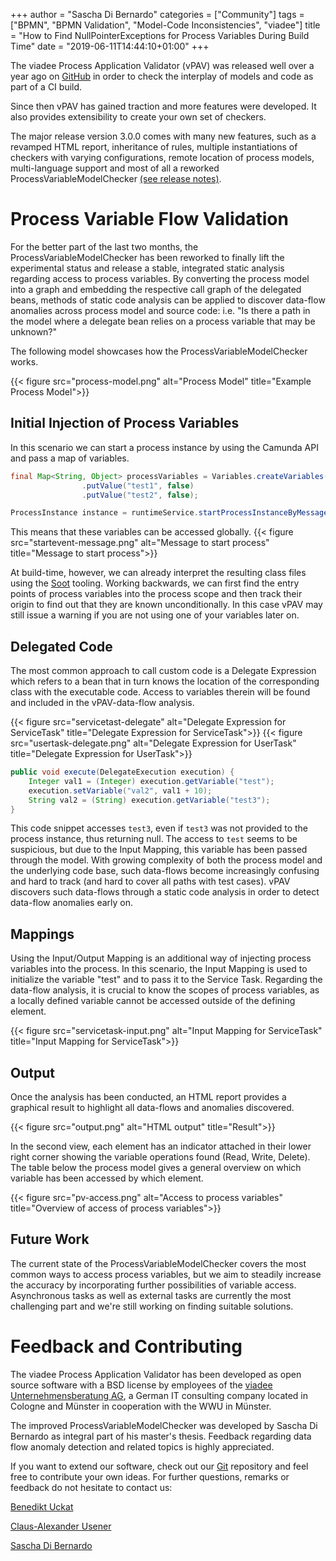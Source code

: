 +++
author = "Sascha Di Bernardo"
categories = ["Community"]
tags = ["BPMN", "BPMN Validation", "Model-Code Inconsistencies", "viadee"]
title = "How to Find NullPointerExceptions for Process Variables During Build Time"
date = "2019-06-11T14:44:10+01:00"
+++


The viadee Process Application Validator (vPAV) was released well over a year ago on [GitHub](https://github.com/viadee/vPAV) in order to check the interplay of models and code as part of a CI build.

Since then vPAV has gained traction and more features were developed. It also provides extensibility to create your own set of checkers.

The major release version 3.0.0 comes with many new features, such as a revamped HTML report, inheritance of rules, multiple instantiations of checkers with varying configurations, remote location of process models, multi-language support and most of all a reworked ProcessVariableModelChecker [(see release notes)](https://github.com/viadee/vPAV/blob/master/docs/ReleaseNotes.md).

# Process Variable Flow Validation
For the better part of the last two months, the ProcessVariableModelChecker has been reworked to finally lift the experimental status and release a stable, integrated static analysis regarding access to process variables. By converting the process model into a graph and embedding the respective call graph of the delegated beans, methods of static code analysis can be applied to discover data-flow anomalies across process model and source code: i.e. "Is there a path in the model where a delegate bean relies on a process variable that may be unknown?"

The following model showcases how the ProcessVariableModelChecker works.

{{< figure src="process-model.png" alt="Process Model" title="Example Process Model">}}

## Initial Injection of Process Variables
In this scenario we can start a process instance by using the Camunda API and pass a map of variables.

```java
final Map<String, Object> processVariables = Variables.createVariables()
                .putValue("test1", false)
                .putValue("test2", false);

ProcessInstance instance = runtimeService.startProcessInstanceByMessage("initMessage", processVariables);
```
This means that these variables can be accessed globally.
{{< figure src="startevent-message.png" alt="Message to start process" title="Message to start process">}}

At build-time, however, we can already interpret the resulting class files using the [Soot](https://github.com/Sable/soot) tooling. Working backwards, we can first find the entry points of process variables into the process scope and then track their origin to find out that they are known unconditionally. In this case vPAV may still issue a warning if you are not using one of your variables later on.

## Delegated Code
The most common approach to call custom code is a Delegate Expression which refers to a bean that in turn knows the location of the corresponding class with the executable code. Access to variables therein will be found and included in the vPAV-data-flow analysis.

{{< figure src="servicetast-delegate" alt="Delegate Expression for ServiceTask" title="Delegate Expression for ServiceTask">}}
{{< figure src="usertask-delegate.png" alt="Delegate Expression for UserTask" title="Delegate Expression for UserTask">}}
```java
public void execute(DelegateExecution execution) {
    Integer val1 = (Integer) execution.getVariable("test");
    execution.setVariable("val2", val1 + 10);
    String val2 = (String) execution.getVariable("test3");
}
```
This code snippet accesses ```test3```, even if ```test3``` was not provided to the process instance, thus returning null. The access to ```test``` seems to be suspicious, but due to the Input Mapping, this variable has been passed through the model. With growing complexity of both the process model and the underlying code base, such data-flows become increasingly confusing and hard to track (and hard to cover all paths with test cases). vPAV discovers such data-flows through a static code analysis in order to detect data-flow anomalies early on.

## Mappings
Using the Input/Output Mapping is an additional way of injecting process variables into the process. In this scenario, the Input Mapping is used to initialize the variable "test" and to pass it to the Service Task. Regarding the data-flow analysis, it is crucial to know the scopes of process variables, as a locally defined variable cannot be accessed outside of the defining element.

{{< figure src="servicetask-input.png" alt="Input Mapping for ServiceTask" title="Input Mapping for ServiceTask">}}

## Output
Once the analysis has been conducted, an HTML report provides a graphical result to highlight all data-flows and anomalies discovered. 

{{< figure src="output.png" alt="HTML output" title="Result">}}

In the second view, each element has an indicator attached in their lower right corner showing the variable operations found (Read, Write, Delete). The table below the process model gives a general overview on which variable has been accessed by which element.

{{< figure src="pv-access.png" alt="Access to process variables" title="Overview of access of process variables">}}

## Future Work
The current state of the ProcessVariableModelChecker covers the most common ways to access process variables, but we aim to steadily increase the accuracy by incorporating further possibilities of variable access. Asynchronous tasks as well as external tasks are currently the most challenging part and we're still working on finding suitable solutions.

# Feedback and Contributing
The viadee Process Application Validator has been developed as open source software with a BSD license by employees of the [viadee Unternehmensberatung AG](https://www.viadee.de/), a German IT consulting company located in Cologne and Münster in cooperation with the WWU in Münster.

The improved ProcessVariableModelChecker was developed by Sascha Di Bernardo as integral part of his master's thesis. Feedback regarding data flow anomaly detection and related topics is highly appreciated.

If you want to extend our software, check out our [Git](https://github.com/viadee/vPAV) repository and feel free to contribute your own ideas. For further 
questions, remarks or feedback do not hesitate to contact us:

[Benedikt Uckat](mailto:Benedikt.Uckat@viadee.de)

[Claus-Alexander Usener](mailto:Claus-Alexander.Usener@viadee.de)

[Sascha Di Bernardo](mailto:Sascha.Dibernardo@viadee.de)

